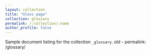 ```yaml
---
layout: collection
title: "Gloss page"
collection: glossary
permalink: /:collection/:name
author_profile: false
---
```


Sample document listing for the collection `_glossary`.
old - permalink: /glossary/
